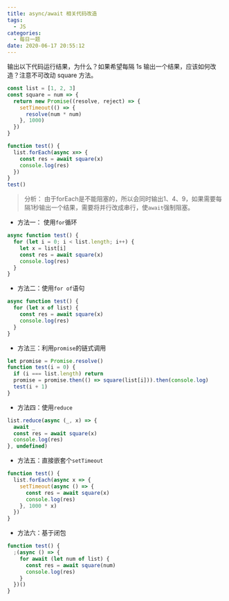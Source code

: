 ```yaml
---
title: async/await 相关代码改造
tags:
  - JS
categories:
  - 每日一题
date: 2020-06-17 20:55:12
---
```


输出以下代码运行结果，为什么？如果希望每隔 1s 输出一个结果，应该如何改造？注意不可改动 square 方法。
 
 <!-- more -->

```js
const list = [1, 2, 3]
const square = num => {
  return new Promise((resolve, reject) => {
    setTimeout(() => {
      resolve(num * num)
    }, 1000)
  })
}

function test() {
  list.forEach(async x=> {
    const res = await square(x)
    console.log(res)
  })
}
test()
```

> 分析： 由于forEach是不能阻塞的，所以会同时输出1、4、9，如果需要每隔1秒输出一个结果，需要将并行改成串行，使`await`强制阻塞。

* 方法一： 使用`for`循环
```js
async function test() {
  for (let i = 0; i < list.length; i++) {
    let x = list[i]
    const res = await square(x)
    console.log(res)
  }
}
```

* 方法二：使用`for of`语句
```js
async function test() {
  for (let x of list) {
    const res = await square(x)
    console.log(res)
  }
}
```

* 方法三：利用`promise`的链式调用
```js
let promise = Promise.resolve()
function test(i = 0) {
  if (i === list.length) return
  promise = promise.then(() => square(list[i])).then(console.log)
  test(i + 1)
}
```

* 方法四：使用`reduce`
```js
list.reduce(async (_, x) => {
  await _
  const res = await square(x)
  console.log(res)
}, undefined)
```

* 方法五：直接嵌套个`setTimeout`
```js
function test() {
  list.forEach(async x => {
    setTimeout(async () => {
      const res = await square(x)
      console.log(res)
    }, 1000 * x)
  })
}
```

* 方法六：基于闭包

```js
function test() {
  ;(async () => {
    for await (let num of list) {
      const res = await square(num)
      console.log(res)
    }
  })()
}
```

